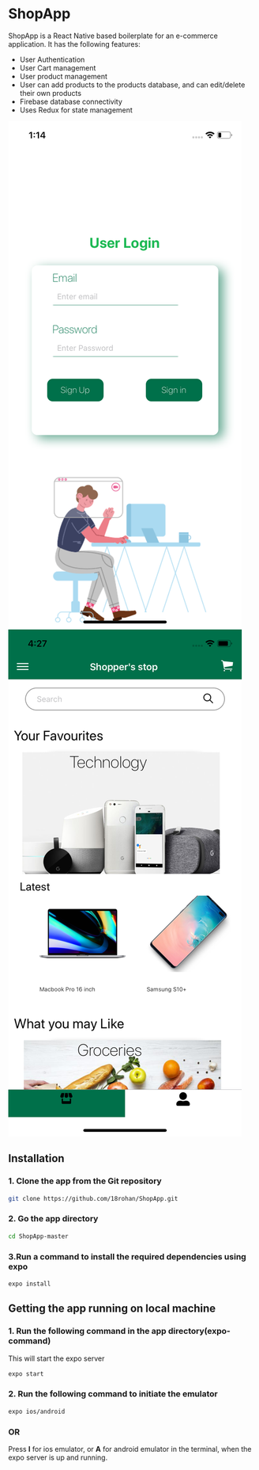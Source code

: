 # ShopApp
ShopApp is a React Native based boilerplate for an e-commerce application. It has the following features:
- User Authentication
- User Cart management
- User product management
- User can add products to the products database, and can edit/delete their own products
- Firebase database connectivity
- Uses Redux for state management


![AuthScreen](/ShopStop_SCREENSHOTS/authScreen.png)
![HomeScreen](/ShopStop_SCREENSHOTS/homeScreen.png)

## Installation
### 1. Clone the app from the Git repository
```bash
git clone https://github.com/18rohan/ShopApp.git
```
### 2. Go the app directory
```bash
cd ShopApp-master
```
### 3.Run a command to install the required dependencies using expo
```bash
expo install
```
## Getting the app running on local machine
### 1. Run the following command in the app directory(expo-command)
This will start the expo server
```bash
expo start
```
### 2. Run the following command to initiate the emulator
```bash
expo ios/android
```
### OR
Press **I** for ios emulator, or **A** for android emulator in the terminal, when the expo server is up and running.

